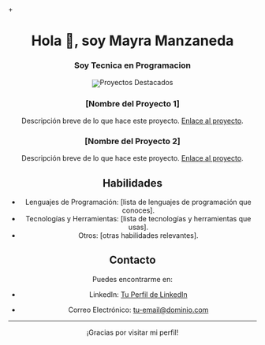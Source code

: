 +<h1 align="center">Hola 👋, soy Mayra Manzaneda</h1>
<h3 align="center">Soy Tecnica en Programacion</h3>

<div align="center">
<img src=[https://user-images.githubusercontent.com/105942321/204351273-ab309ea0-18f0-4bdb-ba2b-865bbecfee29.gif" align="center" style="width: 100%]
</div>  
 

-## Acerca de Mí

- 🌱 Actualmente estoy aprendiendo: [tema o tecnología que estás aprendiendo].
- 👯 Estoy buscando colaborar en: [tipo de proyectos o tecnologías].
- 🤔 Estoy buscando ayuda con: [temas en los que necesitas ayuda].
- 💬 Pregúntame sobre: [temas sobre los que puedes proporcionar ayuda].
- 📫 Cómo contactarme: [tu correo electrónico].
- ⚡ Dato curioso: [algún dato interesante sobre ti].

## Proyectos Destacados

### [Nombre del Proyecto 1]
Descripción breve de lo que hace este proyecto. [Enlace al proyecto](https://github.com/tuusuario/nombre-del-proyecto-1).

### [Nombre del Proyecto 2]
Descripción breve de lo que hace este proyecto. [Enlace al proyecto](https://github.com/tuusuario/nombre-del-proyecto-2).


## Habilidades

- Lenguajes de Programación: [lista de lenguajes de programación que conoces].
- Tecnologías y Herramientas: [lista de tecnologías y herramientas que usas].
- Otros: [otras habilidades relevantes].

## Contacto

Puedes encontrarme en:
- LinkedIn: [Tu Perfil de LinkedIn]((https://linkedin.com/in/https://www.linkedin.com/in/mayra-anabel-manzaneda) )

- Correo Electrónico: [tu-email@dominio.com](mailto:tu-email@dominio.com)

---

¡Gracias por visitar mi perfil! 
